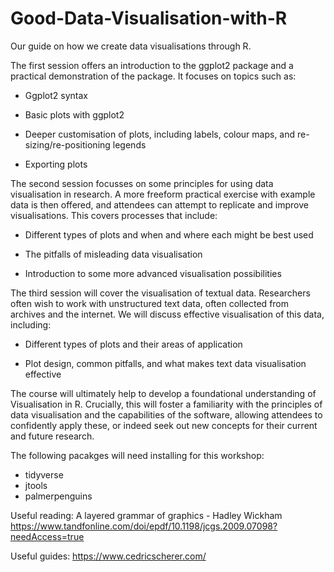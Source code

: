 # Good-Data-Visualisation-with-R
Our guide on how we create data visualisations through R.

The first session offers an introduction to the ggplot2 package and a practical demonstration of the package. It focuses on topics such as: 

  * Ggplot2 syntax 

  *  Basic plots with ggplot2 

  *  Deeper customisation of plots, including labels, colour maps, and re-sizing/re-positioning legends 

  *  Exporting plots 

The second session focusses on some principles for using data visualisation in research. A more freeform practical exercise with example data is then offered, and attendees can attempt to replicate and improve visualisations. This covers processes that include: 

  * Different types of plots and when and where each might be best used 

  * The pitfalls of misleading data visualisation 

  * Introduction to some more advanced visualisation possibilities 

The third session will cover the visualisation of textual data. Researchers often wish to work with unstructured text data, often collected from archives and the internet. We will discuss effective visualisation of this data, including: 

   * Different types of plots and their areas of application 

   * Plot design, common pitfalls, and what makes text data visualisation effective 

The course will ultimately help to develop a foundational understanding of Visualisation in R. Crucially, this will foster a familiarity with the principles of data visualisation and the capabilities of the software, allowing attendees to confidently apply these, or indeed seek out new concepts for their current and future research. 

The following pacakges will need installing for this workshop:

* tidyverse
* jtools
* palmerpenguins

Useful reading:
A layered grammar of graphics - Hadley Wickham https://www.tandfonline.com/doi/epdf/10.1198/jcgs.2009.07098?needAccess=true

Useful guides:
https://www.cedricscherer.com/ 

